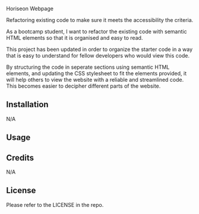 Horiseon Webpage

Refactoring existing code to make sure it meets the accessibility the criteria.

As a bootcamp student, I want to refactor the existing code with semantic HTML elements so that it is organised and easy to read.

This project has been updated in order to organize the starter code in a way that is easy to understand for fellow developers who would view this code. 

By structuring the code in seperate sections using semantic HTML elements, and updating the CSS stylesheet to fit the elements provided, it will help others to view the website with a reliable and streamlined code. This becomes easier to decipher different parts of the website. 

## Installation
N/A

## Usage

## Credits
N/A

## License
Please refer to the LICENSE in the repo.
